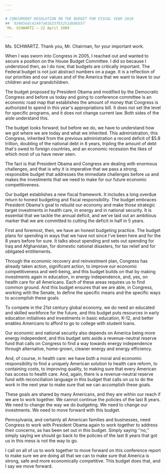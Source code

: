 ```yaml
---
---

# CONCURRENT RESOLUTION ON THE BUDGET FOR FISCAL YEAR 2010
## `03465edc41497a01633f65251db9bb57`
`Ms. SCHWARTZ — 22 April 2009`

---
```



Ms. SCHWARTZ. Thank you, Mr. Chairman, for your important work.

When I was sworn into Congress in 2005, I reached out and wanted to 
secure a position on the House Budget Committee. I did so because I 
understood then, as I do now, that budgets are critically important. 
The Federal budget is not just abstract numbers on a page. It is a 
reflection of our priorities and our values and of the America that we 
want to leave to our children and our grandchildren.

The budget proposed by President Obama and modified by the Democratic 
Congress and before us today and going to conference committee is an 
economic road map that establishes the amount of money that Congress is 
authorized to spend in this year's appropriations bill. It does not set 
the level for specific programs, and it does not change current law. 
Both sides of the aisle understand this.

The budget looks forward; but before we do, we have to understand how 
we got where we are today and what we inherited. This administration, 
this Congress, inherited from the previous administration a record 
deficit of $5.8 trillion, doubling of the national debt in 8 years, 
tripling the amount of debt that's owed to foreign countries, and an 
economic recession the likes of which most of us have never seen.

The fact is that President Obama and Congress are dealing with 
enormous challenges, and that is why it is imperative that we pass a 
strong, responsible budget that addresses the immediate challenges 
before us and makes the investments that we need to make for our future 
economic competitiveness.

Our budget establishes a new fiscal framework. It includes a long 
overdue return to honest budgeting and fiscal responsibility. The 
budget embraces President Obama's goal to rebuild our economy and make 
those strategic target investments in health care, in energy and in 
national security. It is essential that we tackle the annual deficit, 
and we've laid out an ambitious marker that we are committed to cutting 
the deficit in half in 5 years.

First and foremost, then, we have an honest budgeting practice. The 
budget plans for spending in ways that we have not since I've been here 
and for the 8 years before for sure. It talks about spending and sets 
out spending for Iraq and Afghanistan, for domestic national disasters, 
for tax relief and for obligated entitlements.

Through the economic recovery and reinvestment plan, Congress has 
already taken action, significant action, to improve our economic 
competitiveness and well-being, and this budget builds on that by 
making investments again in education, in energy independence, and, 
yes, on health care for all Americans. Each of these areas requires us 
to find common ground. And this budget ensures that we are able, in 
Congress, working with the Senate, to define the specific means and the 
specific ways to accomplish these goals.



To compete in the 21st century global economy, we do need an educated 
and skilled workforce for the future, and this budget puts resources in 
early education initiatives and investments in basic education, K-12, 
and better enables Americans to afford to go to college with student 
loans.

Our economic and national security also depends on America being more 
energy independent, and this budget sets aside a revenue-neutral 
reserve fund that calls on Congress to find a way towards energy 
independence through alternative, home-grown, cleaner energy and energy 
efficiency.

And, of course, in health care: we have both a moral and economic 
responsibility to find a uniquely American solution to health care 
reform, to containing costs, to improving quality, to making sure that 
every American has access to health care. And, again, there is a 
revenue-neutral reserve fund with reconciliation language in this 
budget that calls on us to do the work in the next year to make sure 
that we can accomplish these goals.

These goals are shared by many Americans, and they are within our 
reach if we are to work together. We cannot continue the policies of 
the last 8 years. We need to change the way we do budgeting. We need to 
change our investments. We need to move forward with this budget.

Pennsylvania, and certainly all American families and businesses, 
need Congress to work with President Obama again to work together to 
address their concerns, as has been set out in this budget. Simply 
saying ''no,'' simply saying we should go back to the policies of the 
last 8 years that got us in this mess is not the way to go.



I call on all of us to work together to move forward on this 
conference report to make sure we are doing all that we can to make 
sure that America is strong, safe and more economically competitive. 
This budget does that, and I say we move forward.
